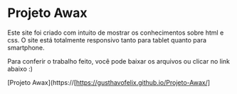 # Projeto Awax
Este site foi criado com intuito de mostrar os conhecimentos sobre html e css.
O site está totalmente responsivo tanto para tablet quanto para smartphone.

Para conferir o trabalho feito, você pode baixar os arquivos ou clicar no link abaixo :)

[Projeto Awax](https://[https://gusthavofelix.github.io/Projeto-Awax/]
